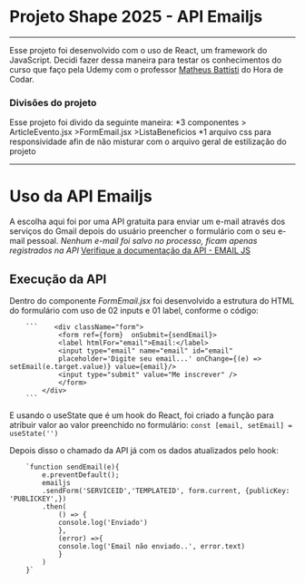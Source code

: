 # Projeto Shape 2025 - **API Emailjs**
---
Esse projeto foi desenvolvido com o uso de React, um framework do JavaScript. Decidi fazer dessa maneira para testar os conhecimentos do curso que faço pela Udemy com o professor [Matheus Battisti](https://github.com/matheusbattisti) do Hora de Codar.


### Divisões do projeto
Esse projeto foi divido da seguinte maneira:
*3 componentes
        > ArticleEvento.jsx
        >FormEmail.jsx
        >ListaBeneficios
*1 arquivo css para responsividade afin de não misturar com o arquivo geral de estilização do projeto

---
# Uso da **API Emailjs**
A escolha aqui foi por uma API gratuita para enviar um e-mail através dos serviços do Gmail depois do usuário preencher o formulário com o seu e-mail pessoal. *Nenhum e-mail foi salvo no processo, ficam apenas registrados na API*
[Verifique a documentação da API - EMAIL JS](https://www.emailjs.com/docs/)

## Execução da API

Dentro do componente _FormEmail.jsx_ foi desenvolvido a estrutura do HTML do formulário com uso de 02 inputs e 01 label, conforme o código:
       
        ```    <div className="form"> 
                <form ref={form}  onSubmit={sendEmail}>
                <label htmlFor="email">Email:</label>
                <input type="email" name="email" id="email"
                placeholder='Digite seu email...' onChange={(e) => setEmail(e.target.value)} value={email}/>
                <input type="submit" value="Me inscrever" />
                </form>
            </div>
        ```

E usando o useState que é um hook do React, foi criado a função para atribuir valor ao valor preenchido no formulário:
        `const [email, setEmail] = useState('')`

Depois disso o chamado da API já com os dados atualizados pelo hook:
        
        `function sendEmail(e){
            e.preventDefault();
            emailjs
            .sendForm('SERVICEID','TEMPLATEID', form.current, {publicKey: 'PUBLICKEY',})
            .then(
                () => {
                console.log('Enviado')
                },
                (error) =>{
                console.log('Email não enviado..', error.text)
                }
            )
        }`
